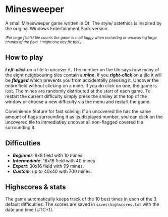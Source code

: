 # Minesweeper
A small Minesweeper game written in Qt. The style/ astethics is inspired by the original Windows Entertainment Pack version.

<sub>*(For large fields/ tile counts the game is a bit laggy when restarting or uncovering large chunks of the field. I might one day fix this.)*</sub>

## How to play
***Left-click*** on a tile to uncover it. The number on the tile says how many of the eight neighbouring tiles contain a ***mine***. If you ***right-click*** on a tile it will be ***flagged*** which prevents you from accidentally pressing it. Uncover the entire field without clicking on a mine. If you do click on one, the game is lost. The mines are randomly distributed at the start of each game. To restart the current difficulty simply press the smiley at the top of the window or choose a new difficulty via the menu and restart the game.

Convinience feature for fast solving: if an uncovered tile has the same amount of flags surrounding it as its displayed number, you can click on the uncovered tile to immediatley uncover all non-flagged covered tile surrounding it.

## Difficulties
- ***Beginner***: 8x8 field with 10 mines
- ***Intermediate***: 16x16 field with 40 mines
- ***Expert***: 30x16 field with 99 mines.
- ***Custom***: up to 40x40 with 700 mines.

## Highscores & stats
The game automatically keeps track of the 10 best times in each of the 3 default difficulties. The scores are saved in `saves\highscores.txt` with the date and time (UTC+1).
